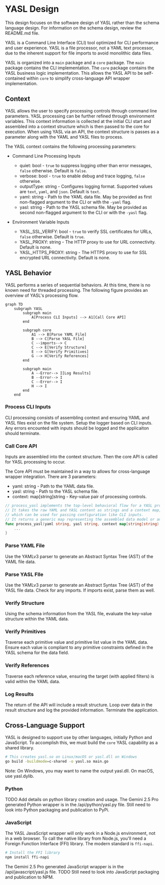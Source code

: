 # YASL Design

This design focuses on the software design of YASL rather than the schema language design.
For information on the schema design, review the README.md file.

YASL is a Command Line Interface (CLI) tool optimized for CLI performance and user experience.
YASL is a file processor, not a YAML text processor, due to the inherent support for file imports to avoid monolithic data files.

YASL is organized into a `main` package and a `core` package.
The `main` package contains the CLI implementation.
The `core` package contains the YASL business logic implementation.
This allows the YASL API to be self-contained within `core` to simplify cross-language API wrapper implementation.

## Context

YASL allows the user to specify processing controls through command line parameters.
YASL processing can be further refined through environment variables.
This context information is collected at the initial CLI start and assembled into a context structure which is then passed to the core for execution.
When using YASL via an API, the context structure is passes as a parameter along with the YAML and YASL files to process.

The YASL context contains the following processing parameters:

- Command Line Processing Inputs
  - quiet: bool - `true` to suppress logging other than error messages, `false` otherwise.  Default is `false`.
  - verbose: bool - `true` to enable debug and trace logging, `false` otherwise.
  - outputType: string - Configures logging format. Supported values are `text`, `yaml`, and `json`. Default is `text`.
  - yaml: string - Path to the YAML data file.  May be provided as first non-flagged argument to the CLI or with the `-yaml` flag.
  - yasl: string - Path to the YASL schema file.  May be provided as second non-flagged argument to the CLI or with the `-yasl` flag.

- Environment Variable Inputs
  - YASL_SSL_VERIFY: bool - `true` to verify SSL certificates for URLs, `false` otherwise.  Default is `true`.
  - YASL_PROXY: string - The HTTP proxy to use for URL connectivity. Default is none.
  - YASL_HTTPS_PROXY: string - The HTTPS proxy to use for SSL encrypted URL connectivity. Default is none.

## YASL Behavior

YASL performs a series of sequential behaviors.  At this time, there is no known need for threaded processing.
The following figure provides an overview of YASL's processing flow.

```mermaid
graph TD
    subgraph YASL
        subgraph main
            A[Process CLI Inputs] --> A1[Call Core API]
        end

        subgraph core
            A1 --> B[Parse YAML File]
            B --> C[Parse YASL File]
            C --imports--> C
            C --> E[Verify Structure]
            E --> G[Verify Primitives]
            G --> H[Verify References]
        end

        subgraph main
            A --Error--> I[Log Results]
            B --Error--> I
            C --Error--> I
            H --> I
        end
    end
```

### Process CLI Inputs

CLI processing consists of assembling context and ensuring YAML and YASL files exist on the file system.
Setup the logger based on CLI inputs.
Any errors encounted with inputs should be logged and the applicaiton should terminate.

### Call Core API

Inputs are assembled into the context structure.
Then the core API is called for YASL processing to occur.

The Core API must be maintained in a way to allows for cross-language wrapper integration.
There are 3 parameters:
  - yaml: string - Path to the YAML data file.
  - yasl: string - Path to the YASL schema file.
  - context: map[string]string - Key-value pair of processing controls.

```go
// process_yasl implements the top-level behavioral flow for a YASL processor.
// It takes the raw YAML and YASL content as strings and a context map,
// which can be used for passing configuration like CLI inputs.
// It returns a generic map representing the assembled data model or an error.
func process_yasl(yaml string, yasl string, context map[string]string) (map[string]any, error) {
    ...
}
```

### Parse YAML File

Use the YAMLv3 parser to generate an Abstract Syntax Tree (AST) of the YAML file data.

### Parse YASL FIle

Use the YAMLv3 parser to generate an Abstract Syntax Tree (AST) of the YASL file data.
Check for any imports.
If imports exist, parse them as well.

### Verify Structure

Using the schema information from the YASL file, evaluate the key-value structure within the YAML data.

### Verify Primitives

Traverse each primitive value and primitive list value in the YAML data.
Ensure each value is compliant to any primitive constraints defined in the YASL schema for the data field.

### Verify References

Traverse each reference value, ensuring the target (with applied filters) is valid within the YAML data.

### Log Results

The return of the API will include a result structure.
Loop over data in the result structure and log the provided information.
Terminate the application.

## Cross-Language Support

YASL is designed to support use by other languages, initially Python and JavaScript.
To accomplish this, we must build the `core` YASL capability as a shared library.

```bash
# This creates yasl.so on Linux/macOS or yasl.dll on Windows
go build -buildmode=c-shared -o yasl.so main.go
```

Note: On Windows, you may want to name the output yasl.dll. On macOS, use yasl.dylib.

### Python

TODO Add details on python library creation and usage.
The Gemini 2.5 Pro generated Python wrapper is in the /api/python/yasl.py file.
Still need to look into Python packaging and publication to PyPi.

### JavaScript

The YASL JavaScript wrapper will only work in a Node.js environment, not in a web browser.
To call the native library from Node.js, you'll need a Foreign Function Interface (FFI) library. The modern standard is `ffi-napi`.

```bash
# Install the FFI library
npm install ffi-napi
```

The Gemini 2.5 Pro generated JavaScript wrapper is in the /api/javascript/yasl.js file.
TODO Still need to look into JavaScript packaging and publication to NPM.